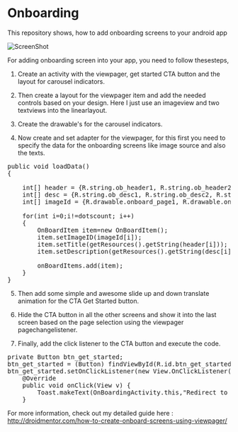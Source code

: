 # Onboarding

This repository shows, how to add onboarding screens to your android app

![ScreenShot](http://droidmentor.com/wp-content/uploads/2017/05/Banner_Onboard-1080x675.jpg)

For adding onboarding screen into your app, you need to follow thesesteps,

1. Create an activity with the viewpager, get started CTA button and the layout for carousel indicators.

2. Then create a layout for the viewpager item and add the needed controls based on your design. Here I just use an imageview and two textviews into the linearlayout.

3. Create the drawable's for the carousel indicators.

4. Now create and set adapter for the viewpager, for this first you need to specify the data for the onboarding screens like image source and also the texts.

<pre>
public void loadData()
{

    int[] header = {R.string.ob_header1, R.string.ob_header2, R.string.ob_header3};
    int[] desc = {R.string.ob_desc1, R.string.ob_desc2, R.string.ob_desc3};
    int[] imageId = {R.drawable.onboard_page1, R.drawable.onboard_page2, R.drawable.onboard_page3};

    for(int i=0;i!=dotscount; i++)
    {
        OnBoardItem item=new OnBoardItem();
        item.setImageID(imageId[i]);
        item.setTitle(getResources().getString(header[i]));
        item.setDescription(getResources().getString(desc[i]));

        onBoardItems.add(item);
    }
}
</pre>

5. Then add some simple and awesome slide up and down translate animation for the CTA Get Started button.

6. Hide the CTA button in all the other screens and show it into the last screen based on the page selection using the viewpager pagechangelistener.

7. Finally, add the click listener to the CTA button and execute the code.

<pre>
private Button btn_get_started;
btn_get_started = (Button) findViewById(R.id.btn_get_started);
btn_get_started.setOnClickListener(new View.OnClickListener() {
    @Override
    public void onClick(View v) {
        Toast.makeText(OnBoardingActivity.this,"Redirect to wherever you want",Toast.LENGTH_LONG).show();
    }
</pre>

For more information, check out my detailed guide here : http://droidmentor.com/how-to-create-onboard-screens-using-viewpager/
